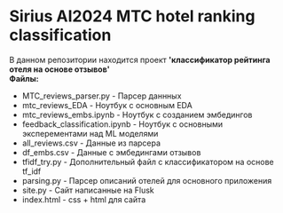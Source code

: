 # Sirius AI2024 MTC hotel ranking classification
В данном репозитории находится проект **'классификатор рейтинга отеля на основе отзывов'** <br>
**Файлы:** <br>
* MTC_reviews_parser.py - Парсер даннных
* mtc_reviews_EDA - Ноутбук с основным EDA
* mtc_reviews_embs.ipynb - Ноутбук с созданием эмбедингов
* feedback_classification.ipynb - Ноутбук с основными эксперементами над ML моделями
* all_reviews.csv - Данные из парсера
* df_embs.csv - Данные с эмбедингами отзывов
* tfidf_try.py - Дополнительный файл с классификатором на основе tf_idf
* parsing.py - Парсер описаний отелей для основного приложения
* site.py - Сайт написанные на Flusk
* index.html - css + html для сайта

